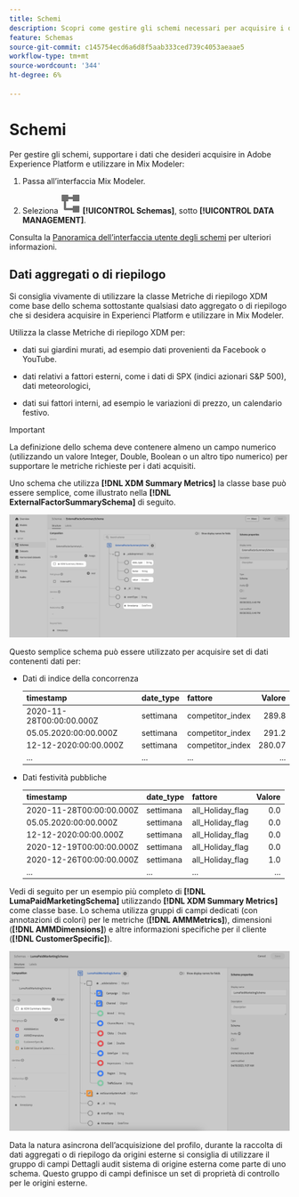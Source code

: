 ```yaml
---
title: Schemi
description: Scopri come gestire gli schemi necessari per acquisire i dati in Mix Modeler.
feature: Schemas
source-git-commit: c145754ecd6a6d8f5aab333ced739c4053aeaae5
workflow-type: tm+mt
source-wordcount: '344'
ht-degree: 6%

---
```



# Schemi

Per gestire gli schemi, supportare i dati che desideri acquisire in Adobe Experience Platform e utilizzare in Mix Modeler:

1. Passa all’interfaccia Mix Modeler.

1. Seleziona ![Schemi](../assets/icons/Schemas.svg) **[!UICONTROL Schemas]**, sotto **[!UICONTROL DATA MANAGEMENT]**.

Consulta la [Panoramica dell’interfaccia utente degli schemi](https://experienceleague.adobe.com/docs/experience-platform/xdm/ui/overview.html?lang=en) per ulteriori informazioni.

## Dati aggregati o di riepilogo

Si consiglia vivamente di utilizzare la classe Metriche di riepilogo XDM come base dello schema sottostante qualsiasi dato aggregato o di riepilogo che si desidera acquisire in Experienci Platform e utilizzare in Mix Modeler.

Utilizza la classe Metriche di riepilogo XDM per:

- dati sui giardini murati, ad esempio dati provenienti da Facebook o YouTube.

- dati relativi a fattori esterni, come i dati di SPX (indici azionari S&amp;P 500), dati meteorologici,

- dati sui fattori interni, ad esempio le variazioni di prezzo, un calendario festivo.

>[!IMPORTANT]
>
>La definizione dello schema deve contenere almeno un campo numerico (utilizzando un valore Integer, Double, Boolean o un altro tipo numerico) per supportare le metriche richieste per i dati acquisiti.

Uno schema che utilizza **[!DNL XDM Summary Metrics]** la classe base può essere semplice, come illustrato nella **[!DNL ExternalFactorSummarySchema]** di seguito.

![Schema Fattori Esterni](../assets/external-factors-schema.png)

Questo semplice schema può essere utilizzato per acquisire set di dati contenenti dati per:

- Dati di indice della concorrenza

  | timestamp | date_type | fattore | Valore  |
  |---|---|---|--:|
  | 2020-11-28T00:00:00.000Z | settimana | competitor_index | 289.8 |
  | 05.05.2020:00:00.000Z | settimana | competitor_index | 291.2 |
  | 12-12-2020:00:00.000Z | settimana | competitor_index | 280.07 |
  | ... | ... | ... | ... |

- Dati festività pubbliche

  | timestamp | date_type | fattore | Valore  |
  |---|---|---|--:|
  | 2020-11-28T00:00:00.000Z | settimana | all_Holiday_flag | 0.0 |
  | 05.05.2020:00:00.000Z | settimana | all_Holiday_flag | 0.0 |
  | 12-12-2020:00:00.000Z | settimana | all_Holiday_flag | 0.0 |
  | 2020-12-19T00:00:00.000Z | settimana | all_Holiday_flag | 0.0 |
  | 2020-12-26T00:00:00.000Z | settimana | all_Holiday_flag | 1.0 |
  | ... | ... | ... | ... |


Vedi di seguito per un esempio più completo di **[!DNL LumaPaidMarketingSchema]** utilizzando **[!DNL XDM Summary Metrics]** come classe base. Lo schema utilizza gruppi di campi dedicati (con annotazioni di colori) per le metriche (**[!DNL AMMMetrics]**), dimensioni (**[!DNL AMMDimensions]**) e altre informazioni specifiche per il cliente (**[!DNL CustomerSpecific]**).

![Schema di riepilogo](../assets/summary-schema.png)

Data la natura asincrona dell’acquisizione del profilo, durante la raccolta di dati aggregati o di riepilogo da origini esterne si consiglia di utilizzare il gruppo di campi Dettagli audit sistema di origine esterna come parte di uno schema. Questo gruppo di campi definisce un set di proprietà di controllo per le origini esterne.
